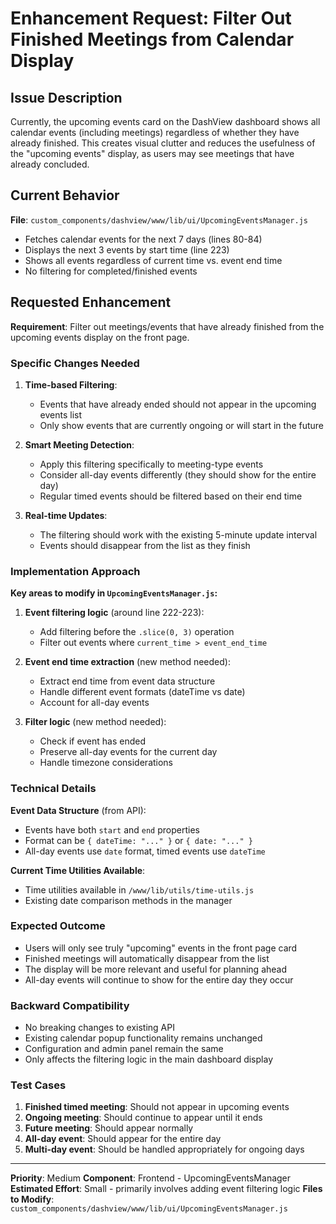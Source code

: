 # Enhancement Request: Filter Out Finished Meetings from Calendar Display

## Issue Description

Currently, the upcoming events card on the DashView dashboard shows all calendar events (including meetings) regardless of whether they have already finished. This creates visual clutter and reduces the usefulness of the "upcoming events" display, as users may see meetings that have already concluded.

## Current Behavior

**File**: `custom_components/dashview/www/lib/ui/UpcomingEventsManager.js`

- Fetches calendar events for the next 7 days (lines 80-84)
- Displays the next 3 events by start time (line 223)
- Shows all events regardless of current time vs. event end time
- No filtering for completed/finished events

## Requested Enhancement

**Requirement**: Filter out meetings/events that have already finished from the upcoming events display on the front page.

### Specific Changes Needed

1. **Time-based Filtering**: 
   - Events that have already ended should not appear in the upcoming events list
   - Only show events that are currently ongoing or will start in the future

2. **Smart Meeting Detection**:
   - Apply this filtering specifically to meeting-type events
   - Consider all-day events differently (they should show for the entire day)
   - Regular timed events should be filtered based on their end time

3. **Real-time Updates**:
   - The filtering should work with the existing 5-minute update interval
   - Events should disappear from the list as they finish

### Implementation Approach

**Key areas to modify in `UpcomingEventsManager.js`:**

1. **Event filtering logic** (around line 222-223):
   - Add filtering before the `.slice(0, 3)` operation
   - Filter out events where `current_time > event_end_time`

2. **Event end time extraction** (new method needed):
   - Extract end time from event data structure
   - Handle different event formats (dateTime vs date)
   - Account for all-day events

3. **Filter logic** (new method needed):
   - Check if event has ended
   - Preserve all-day events for the current day
   - Handle timezone considerations

### Technical Details

**Event Data Structure** (from API):
- Events have both `start` and `end` properties
- Format can be `{ dateTime: "..." }` or `{ date: "..." }`
- All-day events use `date` format, timed events use `dateTime`

**Current Time Utilities Available**:
- Time utilities available in `/www/lib/utils/time-utils.js`
- Existing date comparison methods in the manager

### Expected Outcome

- Users will only see truly "upcoming" events in the front page card
- Finished meetings will automatically disappear from the list
- The display will be more relevant and useful for planning ahead
- All-day events will continue to show for the entire day they occur

### Backward Compatibility

- No breaking changes to existing API
- Existing calendar popup functionality remains unchanged
- Configuration and admin panel remain the same
- Only affects the filtering logic in the main dashboard display

### Test Cases

1. **Finished timed meeting**: Should not appear in upcoming events
2. **Ongoing meeting**: Should continue to appear until it ends
3. **Future meeting**: Should appear normally
4. **All-day event**: Should appear for the entire day
5. **Multi-day event**: Should be handled appropriately for ongoing days

---

**Priority**: Medium
**Component**: Frontend - UpcomingEventsManager
**Estimated Effort**: Small - primarily involves adding event filtering logic
**Files to Modify**: `custom_components/dashview/www/lib/ui/UpcomingEventsManager.js`